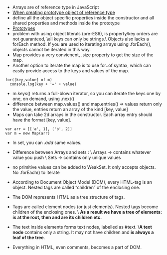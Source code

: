 * Arrays are of reference type in JavaScript
* [When creating prototype object of reference type](https://gist.github.com/happymishra/0ba5ae121273e83c5883162f26410ee3#file-prototypeissue2-js)
* define all the object specific properties inside the constructor and all shared properties and methods inside the prototype
* [Prototypes](https://hackernoon.com/prototypes-in-javascript-5bba2990e04b)
* problem with using object literals (pre-ES6), is property/key orders are not guaranteed, \\all keys can only be strings.\\
Objects also lacks a forEach method. If you are used to iterating arrays using .forEach(), objects cannot be iterated in this way.
* Map provides a very convienent, .size property to get the size of the map.
* Another option to iterate the map is to use for..of syntax, which can easily provide access to the keys and values of the map.
```
for([key,value] of m) 
  console.log(key + '=' + value)
```
  
* m.keys() returns a full-blown iterator, so you can iterate the keys one by one, on demand, using .next()
* difference between map.values() and map.entries() => values return only the value, entries return an array of the kind [key, value]
* Maps can take 2d arrays in the constructor. Each array entry should have the format [key, value].
```
var arr = [['a', 1], ['b', 2]]
var m = new Map(arr)
```
* In set, you can *.add* same values.
* Difference between Arrays and sets : 
\\ Arrays -> contains whatever value you push
\\ Sets -> contains only unique values
* no primitive values can be added to WeakSet. It only accepts objects. No .forEach() to iterate
* According to Document Object Model (DOM), every HTML-tag is an object. Nested tags are called “children” of the enclosing one.
* The DOM represents HTML as a tree structure of tags.
* Tags are called element nodes (or just elements). Nested tags become children of the enclosing ones. \\
**As a result we have a tree of elements: <html> is at the root, then <head> and <body> are its children etc.**
* The text inside elements forms text nodes, labelled as #text. 
\\**A text node** contains only a string. It may not have children and **is always a leaf of the tree**.

* Everything in HTML, even comments, becomes a part of DOM.

